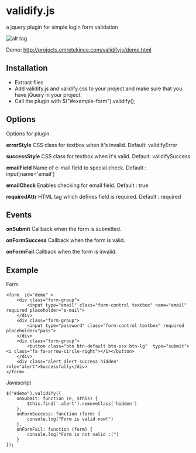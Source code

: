 # validify.js
a jquery plugin for simple login form validation

![alt tag](https://raw.github.com/emretekince/validify.js/master/cover.jpg)

Demo: http://projects.emretekince.com/validifyjs/demo.html

## Installation

* Extract files
* Add validify.js and validify.css to your project and make sure that you have jQuery in your project.
* Call the plugin with $("#example-form").validify();

## Options

Options for plugin.

**errorStyle** CSS class for textbox when it's invalid. 
Default: validifyError

**successStyle** CSS class for textbox when it's valid. 
Default: validifySuccess

**emailField** Name of e-mail field to special check. 
Default : input[name='email']

**emailCheck** Enables checking for email field.
Default : true

**requiredAttr** HTML tag which defines field is required.
Default : required

## Events

**onSubmit** Callback when the form is submitted.

**onFormSuccess** Callback when the form is valid.

**onFormFail** Callback when the form is invalid.

## Example

Form

```
<form  id="demo" >
	<div class="form-group">
		<input type="email" class="form-control textbox" name="email" required placeholder="e-mail">
	</div>
	<div class="form-group">
		<input type="password" class="form-control textbox" required placeholder="pass">
	</div>
	<div class="form-group">
		<button class="btn btn-default btn-osx btn-lg"  type="submit"><i class="fa fa-arrow-circle-right"></i></button>
	</div>
	<div class="alert alert-success hidden" role="alert">Successfully</div>
</form>
```

Javascript
```
$("#demo").validify({
	onSubmit: function (e, $this) {
		$this.find('.alert').removeClass('hidden')
	},
	onFormSuccess: function (form) {
		console.log("Form is valid now!")
	},
	onFormFail: function (form) {
		console.log("Form is not valid :(")
	}
});
```
